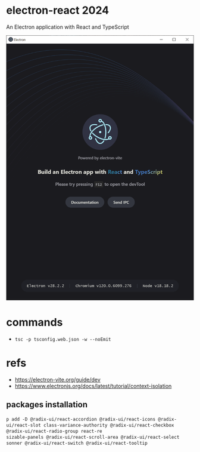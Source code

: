 # electron-react 2024

An Electron application with React and TypeScript

![](./src/renderer/src/assets/previews/2024-02-09_19-46-53.png)

# commands

* ```tsc -p tsconfig.web.json -w --noEmit```

# refs
* https://electron-vite.org/guide/dev
* https://www.electronjs.org/docs/latest/tutorial/context-isolation

## packages installation

```
p add -D @radix-ui/react-accordion @radix-ui/react-icons @radix-ui/react-slot class-variance-authority @radix-ui/react-checkbox @radix-ui/react-radio-group react-re
sizable-panels @radix-ui/react-scroll-area @radix-ui/react-select sonner @radix-ui/react-switch @radix-ui/react-tooltip
```
